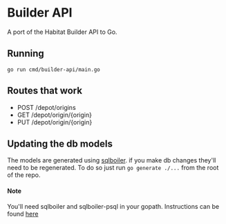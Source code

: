 # Builder API

A port of the Habitat Builder API to Go.

## Running
`go run cmd/builder-api/main.go`

## Routes that work

* POST /depot/origins
* GET /depot/origin/{origin}
* PUT /depot/origin/{origin}

## Updating the db models

The models are generated using [sqlboiler](https://github.com/volatiletech/sqlboiler). if you make db changes they'll need to be regenerated. To do so just run `go generate ./...` from the root of the repo.

#### Note
You'll need sqlboiler and sqlboiler-psql in your gopath. Instructions can be found [here](https://github.com/volatiletech/sqlboiler#getting-started)
